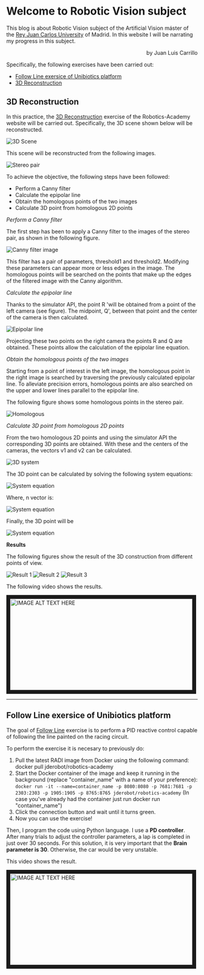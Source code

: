 # Welcome to Robotic Vision subject

This blog is about Robotic Vision subject of the Artificial Vision máster of the [Rey Juan Carlos University](http://www.urjc.es) of Madrid. In this website I will be narrating my progress in this subject.
<P align="right">by Juan Luis Carrillo</P>

Specifically, the following exercises have been carried out:
- [Follow Line exersice of Unibiotics platform](#p1)
- [3D Reconstruction](#p2)

## <a name="p2" />3D Reconstruction

In this practice, the [3D Reconstruction](https://jderobot.github.io/RoboticsAcademy/exercises/ComputerVision/3d_reconstruction) exercise of the Robotics-Academy website will be carried out. Specifically, the 3D scene shown below will be reconstructed.

![3D Scene](Escena.jpg)

This scene will be reconstructed from the following images.

![Stereo pair](par_estereo.jpg)

To achieve the objective, the following steps have been followed:
- Perform a Canny filter
- Calculate the epipolar line
- Obtain the homologous points of the two images
- Calculate 3D point from homologous 2D points

_Perform a Canny filter_

The first step has been to apply a Canny filter to the images of the stereo pair, as shown in the following figure.

![Canny filter image](canny.jpg)

This filter has a pair of parameters, threshold1 and threshold2. Modifying these parameters can appear more or less edges in the image. The homologous points will be searched on the points that make up the edges of the filtered image with the Canny algorithm.

_Calculate the epipolar line_

Thanks to the simulator API, the point R 'will be obtained from a point of the left camera (see figure). The midpoint, Q', between that point and the center of the camera is then calculated.

![Epipolar line](epipolar_line.jpg)

Projecting these two points on the right camera the points R and Q are obtained. These points allow the calculation of the epipolar line equation.

_Obtain the homologous points of the two images_

Starting from a point of interest in the left image, the homologous point in the right image is searched by traversing the previously calculated epipolar line. To alleviate precision errors, homologous points are also searched on the upper and lower lines parallel to the epipolar line.


The following figure shows some homologous points in the stereo pair.

![Homologous](homologos.jpg)

_Calculate 3D point from homologous 2D points_

From the two homologous 2D points and using the simulator API the corresponding 3D points are obtained. With these and the centers of the cameras, the vectors v1 and v2 can be calculated.

![3D system](system.jpg)

The 3D point can be calculated by solving the following system equations:

![System equation](eq1.svg)

Where, n vector is:

![System equation](eq2.svg)

Finally, the 3D point will be

![System equation](eq3.svg)



__Results__

The following figures show the result of the 3D construction from different points of view.

![Result 1](result_from.jpg)
![Result 2](result_perps.jpg)
![Result 3](result_profil.jpg)


The following video shows the results.

<a href="http://www.youtube.com/watch?feature=player_embedded&v=Ov239U7xQFY
" target="_blank"><img src="http://img.youtube.com/vi/Ov239U7xQFY/0.jpg" 
alt="IMAGE ALT TEXT HERE" width="480" height="240" border="10" /></a>




-----





## <a name="p1" /> Follow Line exersice of Unibiotics platform 

The goal of [Follow Line](https://unibotics.org/academy/exercise/follow_line/) exercise is to perform a PID reactive control capable of following the line painted on the racing circuit.

To perform the exercise it is necesary to previously do:
1. Pull the latest RADI image from Docker using the following command: docker pull jderobot/robotics-academy
2. Start the Docker container of the image and keep it running in the background (replace "container_name" with a name of your preference): `docker run -it --name=container_name -p 8080:8080 -p 7681:7681 -p 2303:2303 -p 1905:1905 -p 8765:8765 jderobot/robotics-academy` (In case you've already had the container just run docker run "container_name")
3. Click the connection button and wait until it turns green.
4. Now you can use the exercise!


Then, I program the code using Python language. I use a **PD controller**. After many trials to adjust the controller parameters, a lap is completed in just over 30 seconds. For this solution, it is very important that the **Brain parameter is 30**. Otherwise, the car would be very unstable.

This video shows the result.

<a href="http://www.youtube.com/watch?feature=player_embedded&v=tP3CVYRr85c
" target="_blank"><img src="http://img.youtube.com/vi/tP3CVYRr85c/0.jpg" 
alt="IMAGE ALT TEXT HERE" width="480" height="240" border="10" /></a>
